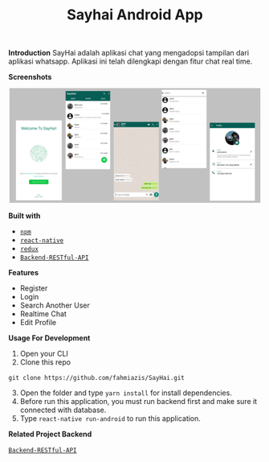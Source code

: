 <h1 align='center'>Sayhai Android App</h1>

<br>

**Introduction**
SayHai adalah aplikasi chat yang mengadopsi tampilan dari aplikasi whatsapp. Aplikasi ini telah dilengkapi dengan fitur chat real time.

**Screenshots**

<p align='center'>
<img width="500" src="https://github.com/fahmiazis/coba/blob/master/sayhai.png" />
</p>

**Built with**

- [`npm`](https://www.npmjs.com/get-npm)
- [`react-native`](https://reactnative.dev/)
- [`redux`](https://redux.js.org/introduction/getting-started)
- [`Backend-RESTful-API`](https://github.com/fahmiazis/SayHai-backend)

**Features**

- Register
- Login
- Search Another User
- Realtime Chat
- Edit Profile

**Usage For Development**

1. Open your CLI
2. Clone this repo

```
git clone https://github.com/fahmiazis/SayHai.git
```

3. Open the folder and type `yarn install` for install dependencies.
4. Before run this application, you must run backend first and make sure it connected with database.
5. Type `react-native run-android` to run this application.

**Related Project Backend**

[`Backend-RESTful-API`](https://github.com/fahmiazis/SayHai-backend)
